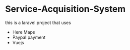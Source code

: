 # Service-Acquisition-System
this is a laravel project that uses 

<ul>
  <li>Here Maps</li>
  <li>Paypal payment</li>
  <li>Vuejs</li>
</ul>
